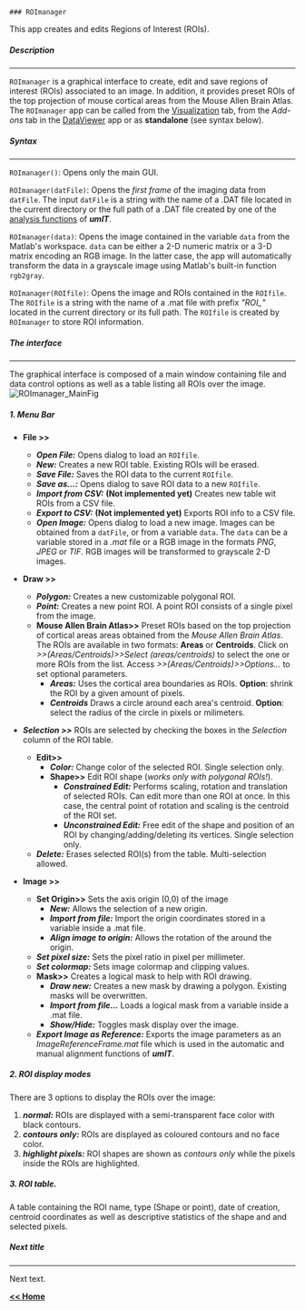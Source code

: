     ### ROImanager
This app creates and edits Regions of Interest (ROIs).

##### Description
___
```ROImanager``` is a graphical interface to create, edit and save regions of interest (ROIs) associated to an image. In addition, it provides preset ROIs of the top projection of mouse cortical areas from the Mouse Allen Brain Atlas. The ```ROImanager``` app can be called from the [Visualization](/visualization_tab.md) tab, from the *Add-ons* tab in the [DataViewer](/dataviewer.md) app or as **standalone** (see syntax below). 

##### Syntax
___

```ROImanager()```: Opens only the main GUI.   

```ROImanager(datFile)```: Opens the *first frame* of the imaging data from ```datFile```. The input ```datFile``` is a string with the name of a .DAT file located in the current directory or the full path of a .DAT file created by one of the [analysis functions](/index.md/#analysisfunctions) of ***umIT***.

```ROImanager(data)```: Opens the image contained in the variable ```data``` from the Matlab's workspace. ```data``` can be either a 2-D numeric matrix or a 3-D matrix encoding an RGB image. In the latter case, the app will automatically transform the data in a grayscale image using Matlab's built-in function ```rgb2gray```.

```ROImanager(ROIfile)```: Opens the image and ROIs contained in the ```ROIfile```. The ```ROIfile``` is a string with the name of a .mat file with prefix *"ROI_"* located in the current directory or its full path. The ```ROIfile``` is created by ```ROImanager``` to store ROI information.

##### The interface
___   

The graphical interface is composed of a main window containing file and data control options as well as a table listing all ROIs over the image.
![ROImanager_MainFig](/assets/img/roimanager_mainFig.png)

##### 1. Menu Bar

* **File >>**
    * ***Open File:***  Opens dialog to load an ```ROIfile```.
    * ***New:*** Creates a new ROI table. Existing ROIs will be erased.
    * ***Save File:*** Saves the ROI data to the current ```ROIfile```.
    * ***Save as...:*** Opens dialog to save ROI data to a new ```ROIfile```.
    * ***Import from CSV:*** **(Not implemented yet)** Creates new table wit ROIs from a CSV file.
    * ***Export to CSV:*** **(Not implemented yet)** Exports ROI info to a CSV file.
    * ***Open Image:*** Opens dialog to load a new image. Images can be obtained from a ```datFile```, or from a variable ```data```. The ```data``` can be a variable stored in a *.mat* file or a RGB image in the formats *PNG*, *JPEG* or *TIF*. RGB images will be transformed to grayscale 2-D images.
* **Draw >>**
    * ***Polygon:*** Creates a new customizable polygonal ROI.
    * ***Point:*** Creates a new point ROI. A point ROI consists of a single pixel from the image.
    * **Mouse Allen Brain Atlas>>** 
    Preset ROIs based on the top projection of cortical areas areas obtained from the *Mouse Allen Brain Atlas*. The ROIs are available in two formats: **Areas** or **Centroids**. Click on *>>(Areas/Centroids)>>Select (areas/centroids)* to select the one or more ROIs from the list. Access *>>(Areas/Centroids)>>Options...* to set optional parameters.
        *  ***Areas:*** Uses the cortical area boundaries as ROIs. **Option**: shrink the ROI by a given amount of pixels.
        *  ***Centroids*** Draws a circle around each area's centroid. **Option**: select the radius of the circle in pixels or milimeters.

* ***Selection >>*** ROIs are selected by checking the boxes in the *Selection* column of the ROI table.
    * **Edit>>**
        *  ***Color:*** Change color of the selected ROI. Single selection only.
        *  **Shape>>** Edit ROI shape (*works only with polygonal ROIs!*). 
            * ***Constrained Edit:*** Performs scaling, rotation and translation of selected ROIs. Can edit more than one ROI at once. In this case, the central point of rotation and scaling is the centroid of the ROI set.
            * ***Unconstrained Edit:*** Free edit of the shape and position of an ROI  by changing/adding/deleting its vertices. Single selection only.
    * ***Delete:*** Erases selected ROI(s) from the table. Multi-selection allowed.
* **Image >>**
    * **Set Origin>>** Sets the axis origin (0,0) of the image
        *  ***New:*** Allows the selection of a new origin.
        *  ***Import from file:*** Import the origin coordinates stored in a variable inside a .mat file.
        *  ***Align image to origin:*** Allows the rotation of the around the origin.
    * ***Set pixel size:*** Sets the pixel ratio in pixel per millimeter.
    * ***Set colormap:*** Sets image colormap and clipping values.
    * **Mask>>** Creates a logical mask to help with ROI drawing.
        * ***Draw new:*** Creates a new mask by drawing a polygon. Existing masks will be overwritten.
        * ***Import from file...*** Loads a logical mask from a variable inside a .mat file. 
        * ***Show/Hide:*** Toggles mask display over the image.
    * ***Export Image as Reference:*** Exports the image parameters as an *ImageReferenceFrame.mat* file which is used in the automatic and manual alignment functions of ***umIT***.

##### 2. ROI display modes
There are 3 options to display the ROIs over the image:
1. ***normal:*** ROIs are displayed with a semi-transparent face color with black contours.
2. ***contours only:*** ROIs are displayed as coloured contours and no face color.
3. ***highlight pixels:*** ROI shapes are shown as *contours only* while the pixels inside the ROIs are highlighted.

##### 3. ROI table.
A table containing the ROI name, type (Shape or point), date of creation, centroid coordinates as well as descriptive statistics of the shape and and selected pixels. 
##### Next title 
___

Next text.


[**<< Home**](/index.md)










